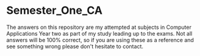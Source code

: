 Semester_One_CA
=============

The answers on this repository are my attempted at subjects in Computer Applications Year two as part of my study leading up to the exams.  Not all answers will be 100% correct, so if you are using these as a reference and see something wrong please don't hesitate to contact.

